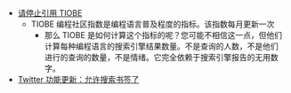 - [请停止引用 TIOBE](https://blog.nindalf.com/posts/stop-citing-tiobe/)
	- TIOBE 编程社区指数是编程语言普及程度的指标。该指数每月更新一次
		- 那么 TIOBE 是如何计算这个指标的呢？您可能不相信这一点，但他们计算每种编程语言的搜索引擎结果数量。不是查询的人数，不是他们进行的查询的数量，不是情绪。它完全依赖于搜索引擎报告的无用数字。
- [Twitter 功能更新：允许搜索书签了](https://x.com/op7418/status/1810495913342668853)